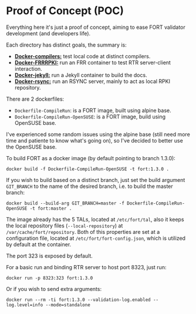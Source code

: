 # Proof of Concept (POC)

Everything here it's just a proof of concept, aiming to ease FORT validator development (and developers life).

Each directory has distinct goals, the summary is:
- [**Docker-compilers:**](Docker-compilers) test local code at distinct compilers.
- [**Docker-FRRRPKI:**](Docker-FRRRPKI) run an FRR container to test RTR server-client interaction.
- [**Docker-jekyll:**](Docker-jekyll) run a Jekyll container to build the docs.
- [**Docker-rsync:**](Docker-rsync) run an RSYNC server, mainly to act as local RPKI repository.

There are 2 dockerfiles:
- `Dockerfile-CompileRun`: is a FORT image, built using alpine base.
- `Dockerfile-CompileRun-OpenSUSE`: is a FORT image, build using OpenSUSE base.

I've experienced some random issues using the alpine base (still need more time and patiente to know what's going on), so I've decided to better use the OpenSUSE base.

To build FORT as a docker image (by default pointing to branch 1.3.0):

```
docker build -f Dockerfile-CompileRun-OpenSUSE -t fort:1.3.0 .
```

If you wish to build based on a distinct branch, just set the build argument `GIT_BRANCH` to the name of the desired branch, i.e. to build the master branch:

```
docker build --build-arg GIT_BRANCH=master -f Dockerfile-CompileRun-OpenSUSE -t fort:master .
```

The image already has the 5 TALs, located at `/etc/fort/tal`, also it keeps the local repository files (`--local-repository`) at `/var/cache/fort/repository`. Both of this properties are set at a configuration file, located at `/etc/fort/fort-config.json`, which is utilized by default at the container.

The port 323 is exposed by default.

For a basic run and binding RTR server to host port 8323, just run:

```
docker run -p 8323:323 fort:1.3.0
```

Or if you wish to send extra arguments:

```
docker run --rm -ti fort:1.3.0 --validation-log.enabled --log.level=info --mode=standalone
```